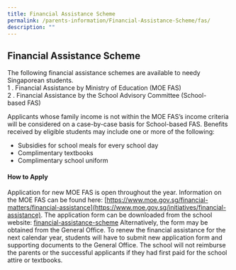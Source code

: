 ```yaml
---
title: Financial Assistance Scheme
permalink: /parents-information/Financial-Assistance-Scheme/fas/
description: ""
---
```

## Financial Assistance Scheme

The following financial assistance schemes are available to needy Singaporean students.  <br>
1 \.  Financial Assistance by Ministry of Education (MOE FAS)<br>
2 \.  Financial Assistance by the School Advisory Committee (School-based FAS)

Applicants whose family income is not within the MOE FAS’s income criteria will be considered on a case-by-case basis for School-based FAS. Benefits received by eligible students may include one or more of the following:  

*   Subsidies for school meals for every school day
*   Complimentary textbooks
*   Complimentary school uniform

#### How to Apply
Application for new MOE FAS is open throughout the year. Information on the MOE FAS can be found here: [https://www.moe.gov.sg/financial-matters/financial-assistance](https://www.moe.gov.sg/initiatives/financial-assistance). The application form can be downloaded from the school website: [financial-assistance-scheme](/files/2023%20MOE%20FAS%20Application%20Form.pdf) Alternatively, the form may be obtained from the General Office. To renew the financial assistance for the next calendar year, students will have to submit new application form and supporting documents to the General Office. The school will not reimburse the parents or the successful applicants if they had first paid for the school attire or textbooks.
